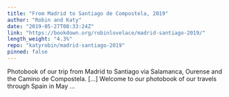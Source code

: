 ```yaml
---
title: "From Madrid to Santiago de Compostela, 2019"
author: "Robin and Katy"
date: "2019-05-27T08:33:24Z"
link: "https://bookdown.org/robinlovelace/madrid-santiago-2019/"
length_weight: "4.3%"
repo: "katyrobin/madrid-santiago-2019"
pinned: false
---
```


Photobook of our trip from Madrid to Santiago via Salamanca, Ourense and the Camino de Compostela. [...] Welcome to our photobook of our travels through Spain in May ...
